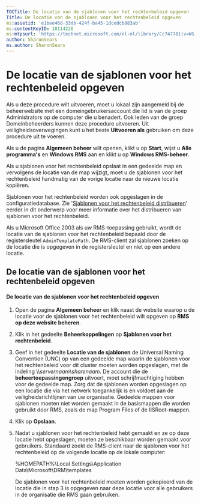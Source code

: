 ```yaml
---
TOCTitle: De locatie van de sjablonen voor het rechtenbeleid opgeven
Title: De locatie van de sjablonen voor het rechtenbeleid opgeven
ms:assetid: 'e1bee46d-33db-424f-ba45-1dcedcb883ab'
ms:contentKeyID: 18114226
ms:mtpsurl: 'https://technet.microsoft.com/nl-nl/library/Cc747781(v=WS.10)'
author: SharonSears
ms.author: SharonSears
---
```


De locatie van de sjablonen voor het rechtenbeleid opgeven
==========================================================

Als u deze procedure wilt uitvoeren, moet u lokaal zijn aangemeld bij de beheerwebsite met een domeingebruikersaccount die lid is van de groep Administrators op de computer die u benadert. Ook leden van de groep Domeinbeheerders kunnen deze procedure uitvoeren. Uit veiligheidsoverwegingen kunt u het beste **Uitvoeren als** gebruiken om deze procedure uit te voeren.

Als u de pagina **Algemeen beheer** wilt openen, klikt u op **Start**, wijst u **Alle programma's** en **Windows RMS** aan en klikt u op **Windows RMS-beheer**.

Als u sjablonen voor het rechtenbeleid opslaat in een gedeelde map en vervolgens de locatie van de map wijzigt, moet u de sjablonen voor het rechtenbeleid handmatig van de vorige locatie naar de nieuwe locatie kopiëren.

Sjablonen voor het rechtenbeleid worden ook opgeslagen in de configuratiedatabase. Zie '[Sjablonen voor het rechtenbeleid distribueren](https://technet.microsoft.com/ae6fa26f-d744-4ac9-9eb1-728ffab87bfe)' eerder in dit onderwerp voor meer informatie over het distribueren van sjablonen voor het rechtenbeleid.

Als u Microsoft Office 2003 als uw RMS-toepassing gebruikt, wordt de locatie van de sjablonen voor het rechtenbeleid bepaald door de registersleutel `AdminTemplatePath`. De RMS-client zal sjablonen zoeken op de locatie die is opgegeven in de registersleutel en niet op een andere locatie.

De locatie van de sjablonen voor het rechtenbeleid opgeven
----------------------------------------------------------

#### De locatie van de sjablonen voor het rechtenbeleid opgeven

1.  Open de pagina **Algemeen beheer** en klik naast de website waarop u de locatie voor de sjablonen voor het rechtenbeleid wilt opgeven op **RMS op deze website beheren**.

2.  Klik in het gedeelte **Beheerkoppelingen** op **Sjablonen voor het rechtenbeleid**.

3.  Geef in het gedeelte **Locatie van de sjablonen** de Universal Naming Convention (UNC) op van een gedeelde map waarin de sjablonen voor het rechtenbeleid voor dit cluster moeten worden opgeslagen, met de indeling \\\\*servernaam*\\*sharenaam*. De account die de **beheertoepassingengroep** uitvoert, moet schrijfmachtiging hebben voor de gedeelde map. Zorg dat de sjablonen worden opgeslagen op een locatie die via het netwerk toegankelijk is en voldoet aan de veiligheidsrichtlijnen van uw organisatie. Gedeelde mappen voor sjablonen moeten niet worden gemaakt in de basismappen die worden gebruikt door RMS, zoals de map Program Files of de IISRoot-mappen.

4.  Klik op **Opslaan**.

5.  Nadat u sjablonen voor het rechtenbeleid hebt gemaakt en ze op deze locatie hebt opgeslagen, moeten ze beschikbaar worden gemaakt voor gebruikers. Standaard zoekt de RMS-client naar de sjablonen voor het rechtenbeleid op de volgende locatie op de lokale computer:

    %HOMEPATH%\\Local Settings\\Application Data\\Microsoft\\DRM\\templates

    De sjablonen voor het rechtenbeleid moeten worden gekopieerd van de locatie die in stap 3 is opgegeven naar deze locatie voor alle gebruikers in de organisatie die RMS gaan gebruiken.
